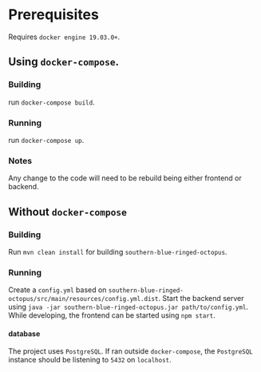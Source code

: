 # Prerequisites

Requires `docker engine 19.03.0+`.


## Using `docker-compose`.

### Building

run `docker-compose build`.

### Running

run `docker-compose up`.

### Notes

Any change to the code will need to be rebuild being either frontend or backend.

## Without `docker-compose`

### Building

Run `mvn clean install` for building `southern-blue-ringed-octopus`.

### Running

Create a `config.yml` based on `southern-blue-ringed-octopus/src/main/resources/config.yml.dist`.
Start the backend server using `java -jar southern-blue-ringed-octopus.jar path/to/config.yml`.
While developing, the frontend can be started using `npm start`.

#### database

The project uses `PostgreSQL`. If ran outside `docker-compose`, the `PostgreSQL` instance should be listening to `5432` on `localhost`.
